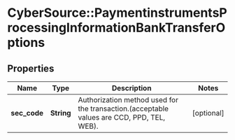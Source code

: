 # CyberSource::PaymentinstrumentsProcessingInformationBankTransferOptions

## Properties
Name | Type | Description | Notes
------------ | ------------- | ------------- | -------------
**sec_code** | **String** | Authorization method used for the transaction.(acceptable values are CCD, PPD, TEL, WEB). | [optional] 


